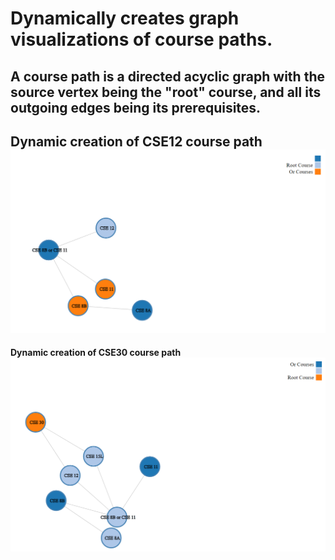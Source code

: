 # Dynamically creates graph visualizations of course paths.

A course path is a directed acyclic graph with the source vertex being the "root" course, and all its outgoing edges being its prerequisites.
------------------------------------------------------------------------------------------
<strong> Dynamic creation of CSE12 course path </strong>
![alt text](https://github.com/jeff4elee/course_path/blob/master/course_path/examples/CSE12.PNG?raw=true)
------------------------------------------------------------------------------------------
<strong> Dynamic creation of CSE30 course path </strong>
![alt text](https://github.com/jeff4elee/course_path/blob/master/course_path/examples/CSE30.PNG?raw=true)

